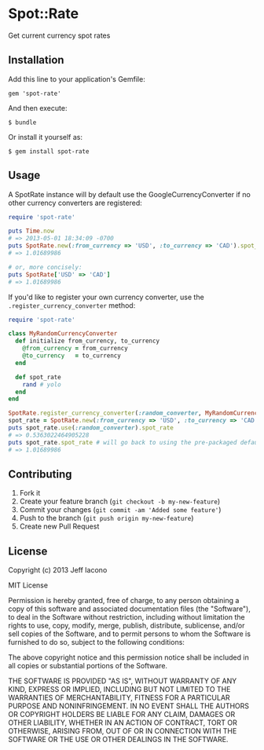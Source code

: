 # Spot::Rate

Get current currency spot rates

## Installation

Add this line to your application's Gemfile:

    gem 'spot-rate'

And then execute:

    $ bundle

Or install it yourself as:

    $ gem install spot-rate

## Usage

A SpotRate instance will by default use the GoogleCurrencyConverter if no other
currency converters are registered:

```ruby
require 'spot-rate'

puts Time.now
# => 2013-05-01 18:34:09 -0700
puts SpotRate.new(:from_currency => 'USD', :to_currency => 'CAD').spot_rate
# => 1.01689986

# or, more concisely:
puts SpotRate['USD' => 'CAD']
# => 1.01689986
```

If you'd like to register your own currency converter, use the
`.register_currency_converter` method:

```ruby
require 'spot-rate'

class MyRandomCurrencyConverter
  def initialize from_currency, to_currency
    @from_currency = from_currency
    @to_currency   = to_currency
  end

  def spot_rate
    rand # yolo
  end
end

SpotRate.register_currency_converter(:random_converter, MyRandomCurrencyConverter)
spot_rate = SpotRate.new(:from_currency => 'USD', :to_currency => 'CAD')
puts spot_rate.use(:random_converter).spot_rate
# => 0.5363022464905228
puts spot_rate.spot_rate # will go back to using the pre-packaged default Google converter
# => 1.01689986
```

## Contributing

1. Fork it
2. Create your feature branch (`git checkout -b my-new-feature`)
3. Commit your changes (`git commit -am 'Added some feature'`)
4. Push to the branch (`git push origin my-new-feature`)
5. Create new Pull Request

## License

Copyright (c) 2013 Jeff Iacono

MIT License

Permission is hereby granted, free of charge, to any person obtaining
a copy of this software and associated documentation files (the
"Software"), to deal in the Software without restriction, including
without limitation the rights to use, copy, modify, merge, publish,
distribute, sublicense, and/or sell copies of the Software, and to
permit persons to whom the Software is furnished to do so, subject to
the following conditions:

The above copyright notice and this permission notice shall be
included in all copies or substantial portions of the Software.

THE SOFTWARE IS PROVIDED "AS IS", WITHOUT WARRANTY OF ANY KIND,
EXPRESS OR IMPLIED, INCLUDING BUT NOT LIMITED TO THE WARRANTIES OF
MERCHANTABILITY, FITNESS FOR A PARTICULAR PURPOSE AND
NONINFRINGEMENT. IN NO EVENT SHALL THE AUTHORS OR COPYRIGHT HOLDERS BE
LIABLE FOR ANY CLAIM, DAMAGES OR OTHER LIABILITY, WHETHER IN AN ACTION
OF CONTRACT, TORT OR OTHERWISE, ARISING FROM, OUT OF OR IN CONNECTION
WITH THE SOFTWARE OR THE USE OR OTHER DEALINGS IN THE SOFTWARE.
